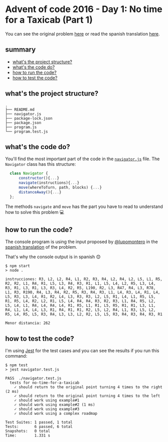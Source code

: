 # Advent of code 2016 - Day 1: No time for a Taxicab (Part 1)
You can see the original problem [here](https://adventofcode.com/2016/day/1#part1) or read the spanish translation [here](https://gist.github.com/lupomontero/7ee35fec297cc752e501ca2cb512ed71).

## summary
- [what's the project structure?](#whats-the-project-structure)
- [what's the code do?](#whats-the-code-do)
- [how to run the code?](#how-to-run-the-code)
- [how to test the code?](#how-to-test-the-code)

## what's the project structure?
```
.
├── README.md
├── navigator.js
├── package-lock.json
├── package.json
├── program.js
└── program.test.js
```

## what's the code do?
You'll find the most important part of the code in the [`navigator.js`](./navigator.js) file. The `Navigator` class has this structure:
```javascript
  class Navigator {
      constructor(){...}
      navigate(instructions){...}
      move(whereToTurn, path, blocks) {...}
      distanceAway(){...}
  };
```

The methods `navigate` and `move` has the part you have to read to understand how to solve this problem :computer:

## how to run the code?
The console program is using the input proposed by [@lupomontero](https://gist.github.com/lupomontero) in the [spanish translation](https://gist.github.com/lupomontero/7ee35fec297cc752e501ca2cb512ed71) of the problem.

That's why the console output is in spanish :blush:

```
$ npm start
> node .

instrucciones: R3, L2, L2, R4, L1, R2, R3, R4, L2, R4, L2, L5, L1, R5, R2, R2, L1, R4, R1, L5, L3, R4, R3, R1, L1, L5, L4, L2, R5, L3, L4, R3, R1, L3, R1, L3, R3, L4, R2, R5, L190, R2, L3, R47, R4, L3, R78, L1, R3, R190, R4, L3, R4, R2, R5, R3, R4, R3, L1, L4, R3, L4, R1, L4, L5, R3, L3, L4, R1, R2, L4, L3, R3, R3, L2, L5, R1, L4, L1, R5, L5, R1, R5, L4, R2, L2, R1, L5, L4, R4, R4, R3, R2, R3, L1, R4, R5, L2, L5, L4, L1, R4, L4, R4, L4, R1, R5, L1, R1, L5, R5, R1, R1, L3, L1, R4, L1, L4, L4, L3, R1, R4, R1, R1, R2, L5, L2, R4, L1, R3, L5, L2, R5, L4, R5, L5, R3, R4, L3, L3, L2, R2, L5, L5, R3, R4, R3, R4, R3, R1

Menor distancia: 262
```

## how to test the code?
I'm using [Jest](https://jestjs.io/) for the test cases and you can see the results if you run this command:
```
$ npm test
> jest navigator.test.js

PASS  ./navigator.test.js
  tests for no-time-for-a-taxicab
    ✓ should return to the original point turning 4 times to the right (2 ms)
    ✓ should return to the original point turning 4 times to the left
    ✓ should work using example#1
    ✓ should work using example#2 (1 ms)
    ✓ should work using example#3
    ✓ should work using a complex roadmap

Test Suites: 1 passed, 1 total
Tests:       6 passed, 6 total
Snapshots:   0 total
Time:        1.331 s
```
